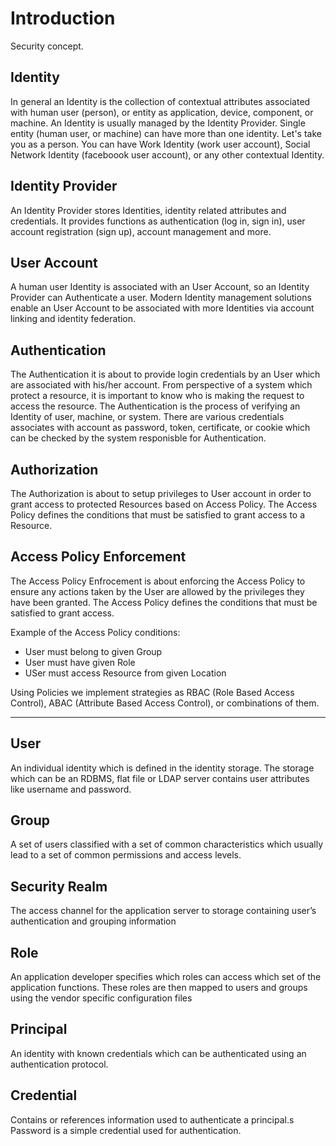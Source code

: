 # Introduction

Security concept.

## Identity
In general an Identity is the collection of contextual attributes associated with human user (person), or entity as application, device, component, or machine. An Identity is usually managed by the Identity Provider.
Single entity (human user, or machine) can have more than one identity. Let's take you as a person. You can have Work Identity (work user account), Social Network Identity (faceboook user account), or any other contextual Identity. 

## Identity Provider
An Identity Provider stores Identities, identity related attributes and credentials. It provides functions as authentication (log in, sign in), user account registration (sign up), account management and more. 

## User Account
A human user Identity is associated with an User Account, so an Identity Provider can Authenticate a user. Modern Identity management solutions enable an User Account to be associated with more Identities via account linking and identity federation. 

## Authentication
The Authentication it is about to provide login credentials by an User which are associated with his/her account. From perspective of a system which protect a resource, it is important to know who is making the request to access the resource. The Authentication is the process of verifying an Identity of user, machine, or system. There are various credentials associates with account as password, token, certificate, or cookie which can be checked by the system responisble for Authentication. 

## Authorization
The Authorization is about to setup privileges to User account in order to grant access to protected Resources based on Access Policy. The Access Policy defines the conditions that must be satisfied to grant access to a Resource.

## Access Policy Enforcement
The Access Policy Enfrocement is about enforcing the  Access Policy to ensure any actions taken by the User are allowed by the privileges they have been granted. The Access Policy defines the conditions that must be satisfied to grant access.

Example of the Access Policy conditions:

* User must belong to given Group
* User must have given Role
* USer must access Resource from given Location 

Using Policies we implement strategies as RBAC (Role Based Access Control), ABAC (Attribute Based Access Control), or combinations of them.  

--------------------
## User
An individual identity which is defined in the identity storage. The storage which can be an RDBMS, flat file or LDAP server contains user attributes like username and password.

## Group
A set of users classified with a set of common characteristics which usually lead to a set of common permissions and access levels.

## Security Realm
The access channel for the application server to storage containing user’s authentication and grouping information

## Role
An application developer specifies which roles can access which set of the application functions. These roles are then mapped to users and groups using the vendor specific configuration files

## Principal
An identity with known credentials which can be authenticated using an authentication protocol.

## Credential
Contains or references information used to authenticate a principal.s Password is a simple credential used for authentication.